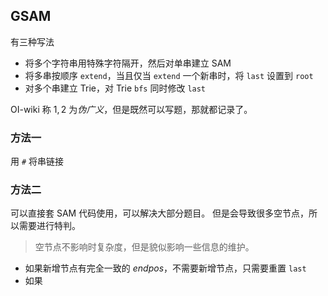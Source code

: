 ## GSAM
有三种写法
- 将多个字符串用特殊字符隔开，然后对单串建立 SAM
- 将多串按顺序 `extend`，当且仅当 `extend` 一个新串时，将 `last` 设置到 `root`
- 对多个串建立 Trie，对 Trie `bfs` 同时修改 `last`

OI-wiki 称 $1,2$ 为*伪广义*，但是既然可以写题，那就都记录了。

### 方法一
用 `#` 将串链接
### 方法二
可以直接套 SAM 代码使用，可以解决大部分题目。
但是会导致很多空节点，所以需要进行特判。
> 空节点不影响时复杂度，但是貌似影响一些信息的维护。

- 如果新增节点有完全一致的 $endpos$，不需要新增节点，只需要重置 `last`
- 如果